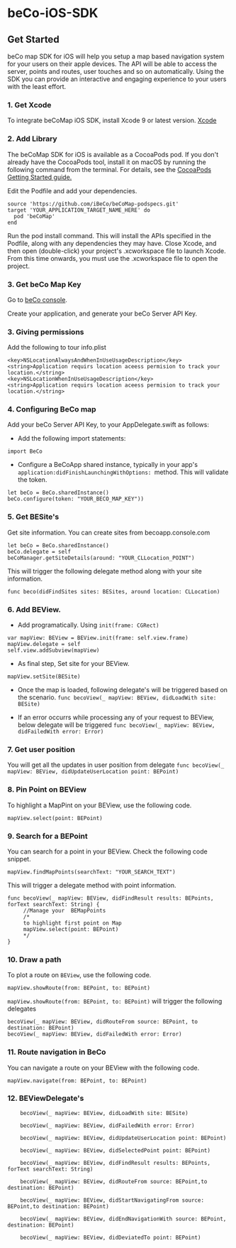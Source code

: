 # beCo-iOS-SDK

## Get Started

beCo map SDK for iOS will help you setup a map based navigation
system for your users on their apple devices. The API will be able to
access the server, points and routes, user touches and so on
automatically. Using the SDK you can provide an interactive and
engaging experience to your users with the least effort.


### 1. Get Xcode
To integrate beCoMap iOS SDK, install Xcode 9 or latest version. [Xcode](https://developer.apple.com/xcode/)


### 2. Add Library
The beCoMap SDK for iOS is available as a CocoaPods pod. 
If you don't already have the CocoaPods tool, install it on macOS by running the following command from the terminal. For details, see the [CocoaPods Getting Started guide.](https://guides.cocoapods.org/using/getting-started.html)

Edit the Podfile and add your dependencies.
```
source 'https://github.com/iBeCo/beCoMap-podspecs.git'
target 'YOUR_APPLICATION_TARGET_NAME_HERE' do
  pod 'beCoMap'
end
```
Run the pod install command. This will install the APIs specified in the Podfile, along with any dependencies they may have.
Close Xcode, and then open (double-click) your project's .xcworkspace file to launch Xcode. From this time onwards, you must use the .xcworkspace file to open the project.

### 3. Get beCo Map Key
Go to [beCo console](https://app.becomap.com). 

Create your application, and generate your beCo Server API Key.


### 3. Giving permissions
Add the following to tour info.plist

```
<key>NSLocationAlwaysAndWhenInUseUsageDescription</key>
<string>Application requirs location aceess permision to track your location.</string>
<key>NSLocationWhenInUseUsageDescription</key>
<string>Application requirs location aceess permision to track your location.</string>
```


### 4. Configuring BeCo map
Add your beCo Server API Key, to your AppDelegate.swift as follows:

- Add the following import statements:
```
import BeCo
```

- Configure a BeCoApp shared instance, typically in your app's ```application:didFinishLaunchingWithOptions: ```method. This will validate the token. 

```
let beCo = BeCo.sharedInstance()
beCo.configure(token: "YOUR_BECO_MAP_KEY"))
```


### 5. Get BESite's
Get site information. You can create sites from becoapp.console.com
```
let beCo = BeCo.sharedInstance()
beCo.delegate = self
beCoManager.getSiteDetails(around: "YOUR_CLLocation_POINT")
```
This will trigger the following delegate method along with your site information.
```
func beco(didFindSites sites: BESites, around location: CLLocation) 
```


### 6. Add  BEView. 
* Add programatically. Using ```init(frame: CGRect)```

```
var mapView: BEView = BEView.init(frame: self.view.frame)
mapView.delegate = self
self.view.addSubview(mapView)
```

* As final step, Set site for your BEView. 
```
mapView.setSite(BESite)
```
* Once the map is loaded, following delegate's will be triggered based on the scenario. 
```func becoView(_ mapView: BEView, didLoadWith site: BESite) ```

* If an error occurrs while processing any of your request to BEView, below delegate will be triggered 
```func becoView(_ mapView: BEView, didFailedWith error: Error)```


### 7. Get user position
You will get all the updates in user position from delegate 
```func becoView(_ mapView: BEView, didUpdateUserLocation point: BEPoint)```

### 8. Pin Point on BEView
To highlight a MapPint on your BEView, use the following code.
```
mapView.select(point: BEPoint)
```


### 9. Search for a BEPoint
You can search for a point in your BEView. Check the following code snippet.
```
mapView.findMapPoints(searchText: "YOUR_SEARCH_TEXT")
```

This will trigger a delegate method with point information.
```
func becoView(_ mapView: BEView, didFindResult results: BEPoints, forText searchText: String) {
     //Manage your  BEMapPoints
     /*
     to highlight first point on Map 
     mapView.select(point: BEPoint)
     */
}
```


### 10. Draw a path
To plot a route on ```BEView```, use the following code.
```
mapView.showRoute(from: BEPoint, to: BEPoint)
```


```mapView.showRoute(from: BEPoint, to: BEPoint)``` will trigger the following delegates

```
becoView(_ mapView: BEView, didRouteFrom source: BEPoint, to destination: BEPoint)
becoView(_ mapView: BEView, didFailedWith error: Error)
```


### 11. Route navigation in BeCo
You can navigate a route on your BEView with the following code.
```
mapView.navigate(from: BEPoint, to: BEPoint)
```

### 12. BEViewDelegate's
 
```
    becoView(_ mapView: BEView, didLoadWith site: BESite)
    
    becoView(_ mapView: BEView, didFailedWith error: Error)
    
    becoView(_ mapView: BEView, didUpdateUserLocation point: BEPoint)
    
    becoView(_ mapView: BEView, didSelectedPoint point: BEPoint)
    
    becoView(_ mapView: BEView, didFindResult results: BEPoints, forText searchText: String)
    
    becoView(_ mapView: BEView, didRouteFrom source: BEPoint,to destination: BEPoint)
    
    becoView(_ mapView: BEView, didStartNavigatingFrom source: BEPoint,to destination: BEPoint)
    
    becoView(_ mapView: BEView, didEndNavigationWith source: BEPoint, destination: BEPoint)
    
    becoView(_ mapView: BEView, didDeviatedTo point: BEPoint)
 
```
